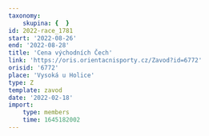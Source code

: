 ```yaml
---
taxonomy:
    skupina: {  }
id: 2022-race_1781
start: '2022-08-26'
end: '2022-08-28'
title: 'Cena východních Čech'
link: 'https://oris.orientacnisporty.cz/Zavod?id=6772'
orisid: '6772'
place: 'Vysoká u Holice'
type: Z
template: zavod
date: '2022-02-18'
import:
    type: members
    time: 1645182002
---
```


